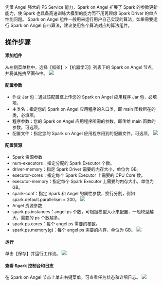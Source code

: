 凭借 Angel 强大的 PS Service 能力，Spark on Angel 扩展了 Spark 的参数更新能力，使 Spark 也具备高速训练大模型的能力而不用再顾虑 Spark Driver 的单点性能问题。
Spark on Angel 组件一般用来运行用户自己实现的算法，如果需要运行 Spark on Angel 自带算法，建议使用各个算法对应的算法组件。

## 操作步骤
#### 添加组件
从左侧菜单栏中，选择【框架】>【机器学习】列表下的  Spark on Angel 节点，并将其拖拽至画布中。
![](https://main.qcloudimg.com/raw/03040a5477d4c8af7c96e24d98fe46f0.png)
#### 配置参数
 - 作业 Jar 包：通过该配置框上传您的 Spark on Angel 应用程序 Jar 包，必填项。
 - 主类名：指定您的 Spark on Angel 应用程序的入口类，即 main 函数所在的类，必填项。
 - 程序参数：您的 Spark on Angel 应用程序所需的参数，即传给 main 函数的参数，可选项。
 - 配置文件：指定您的 Spark on Angel 应用程序用到的配置文件，可选项。
 ![](https://main.qcloudimg.com/raw/cdf170de016b90d0244e9db963666d07.png)

#### 配置资源
 - Spark 资源参数
 - num-executors：指定分配的 Spark Executor 个数。
 - driver-memory：指定 Spark Driver 需要的内存大小，单位为 GB。
 - executor-cores：指定每个 Spark Executor 上需要的 CPU Core 数。
 - executor-memory：指定每个 Spark Executor 上需要的内存大小，单位为 GB。
 - spark-conf：指定 Spark 和 Angel 的属性参数，换行分割，例如 spark.default.parallelism = 200。
![](https://main.qcloudimg.com/raw/f5b649e6ff1c8119790592beb881b65a.png)
 - Angel 资源参数
 - spark.ps.instances：angel ps 个数，可根据模型大小来配置，一般模型越大，需要的 ps 个数越多。
 - spark.ps.cores：每个 angel ps 需要的核数。
 - spark.ps.memory(g)：每个 angel ps 需要的内存，单位为 GB。
![](https://main.qcloudimg.com/raw/6949d4aa3a6dfe00534a2a659e147ce8.png)

#### 运行
单击【保存】并运行工作流。
![](https://main.qcloudimg.com/raw/64e526a96e6f3eb962a0259502ffcd00.png)

#### 查看 Spark 控制台和日志
在 Spark on Angel 节点上单击右键菜单，可查看任务状态和详细日志。
![](https://main.qcloudimg.com/raw/28a44e8ff8f2a05edf35b9e81fda9a60.png) 
